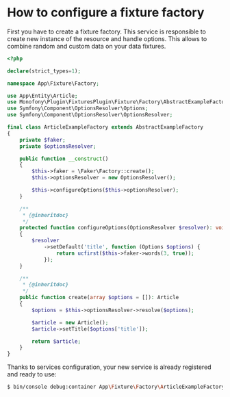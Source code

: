# How to configure a fixture factory

First you have to create a fixture factory. This service is responsible to create new instance of the resource and handle options.
This allows to combine random and custom data on your data fixtures.

```php
<?php

declare(strict_types=1);

namespace App\Fixture\Factory;

use App\Entity\Article;
use Monofony\Plugin\FixturesPlugin\Fixture\Factory\AbstractExampleFactory;
use Symfony\Component\OptionsResolver\Options;
use Symfony\Component\OptionsResolver\OptionsResolver;

final class ArticleExampleFactory extends AbstractExampleFactory
{
    private $faker;
    private $optionsResolver;

    public function __construct()
    {
        $this->faker = \Faker\Factory::create();
        $this->optionsResolver = new OptionsResolver();

        $this->configureOptions($this->optionsResolver);
    }

    /**
     * {@inheritdoc}
     */
    protected function configureOptions(OptionsResolver $resolver): void
    {
        $resolver
            ->setDefault('title', function (Options $options) {
                return ucfirst($this->faker->words(3, true));
            });
    }

    /**
     * {@inheritdoc}
     */
    public function create(array $options = []): Article
    {
        $options = $this->optionsResolver->resolve($options);

        $article = new Article();
        $article->setTitle($options['title']);

        return $article;
    }
}
```

Thanks to services configuration, your new service is already registered and ready to use:

```bash
$ bin/console debug:container App\Fixture\Factory\ArticleExampleFactory
```
